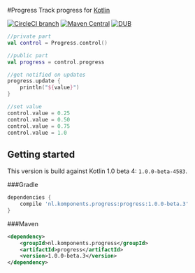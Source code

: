 #Progress
Track progress for [Kotlin](http://kotlinlang.org)

[![CircleCI branch](https://img.shields.io/circleci/project/mplatvoet/progress/master.svg)](https://circleci.com/gh/mplatvoet/progress/tree/master) [![Maven Central](https://img.shields.io/maven-central/v/nl.komponents.progress/progress.svg)](http://search.maven.org/#browse%7C-300825966) [![DUB](https://img.shields.io/dub/l/vibe-d.svg)](https://github.com/mplatvoet/progress/blob/master/LICENSE)

```kt
//private part
val control = Progress.control()

//public part
val progress = control.progress

//get notified on updates
progress.update {
	println("${value}")
}

//set value
control.value = 0.25
control.value = 0.50
control.value = 0.75
control.value = 1.0
```

## Getting started
This version is build against Kotlin 1.0 beta 4: `1.0.0-beta-4583`.

###Gradle
```groovy
dependencies {
    compile 'nl.komponents.progress:progress:1.0.0-beta.3'
}
```

###Maven
```xml
<dependency>
	<groupId>nl.komponents.progress</groupId>
	<artifactId>progress</artifactId>
	<version>1.0.0-beta.3</version>
</dependency>
```